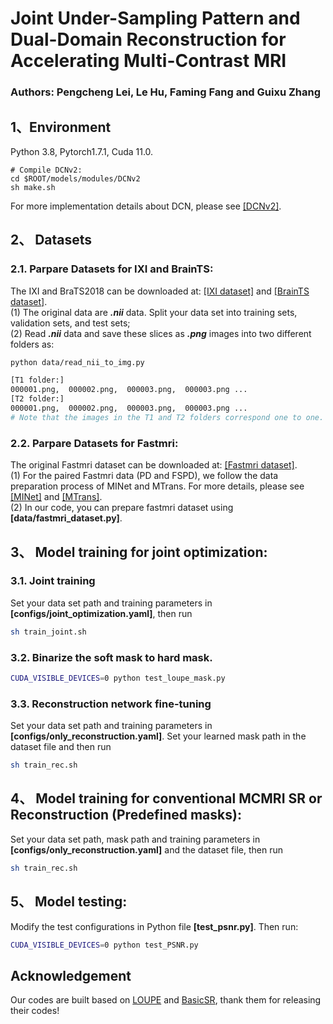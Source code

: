 
# Joint Under-Sampling Pattern and Dual-Domain Reconstruction for Accelerating Multi-Contrast MRI

### Authors: Pengcheng Lei, Le Hu, Faming Fang and Guixu Zhang

## 1、Environment
Python 3.8, Pytorch1.7.1, Cuda 11.0.
```
# Compile DCNv2:
cd $ROOT/models/modules/DCNv2
sh make.sh
```
For more implementation details about DCN, please see [[DCNv2]](https://github.com/lucasjinreal/DCNv2_latest).

## 2、 Datasets
### 2.1. Parpare Datasets for IXI and BrainTS:
The IXI and BraTS2018 can be downloaded at:
 [[IXI dataset]](https://brain-development.org/ixi-dataset/) and  [[BrainTS dataset]](http://www.braintumorsegmentation.org/).    
(1) The original data are _**.nii**_ data. Split your data set into training sets, validation sets, and test sets;  
(2) Read _**.nii**_ data and save these slices as **_.png_** images into two different folders as:
```bash
python data/read_nii_to_img.py

[T1 folder:]
000001.png,  000002.png,  000003.png,  000003.png ...
[T2 folder:]
000001.png,  000002.png,  000003.png,  000003.png ...
# Note that the images in the T1 and T2 folders correspond one to one. The undersampled target images will be automatically generated in the training phase.
```
### 2.2. Parpare Datasets for Fastmri:
The original Fastmri dataset can be downloaded at: [[Fastmri dataset]](https://fastmri.med.nyu.edu/).    
(1) For the paired Fastmri data (PD and FSPD), we follow the data preparation process of MINet and MTrans. For more details, please see [[MINet]](https://github.com/chunmeifeng/MINet) and [[MTrans]](https://github.com/chunmeifeng/MTrans).   
(2) In our code, you can prepare fastmri dataset using **[data/fastmri_dataset.py]**.
## 3、 Model training for joint optimization: 
### 3.1. Joint training
Set your data set path and training parameters in **[configs/joint_optimization.yaml]**, then run 
```bash
sh train_joint.sh
```
### 3.2. Binarize the soft mask to hard mask. 
```bash
CUDA_VISIBLE_DEVICES=0 python test_loupe_mask.py
```
### 3.3. Reconstruction network fine-tuning
Set your data set path and training parameters in **[configs/only_reconstruction.yaml]**. Set your learned mask path in the dataset file and then run 
```bash
sh train_rec.sh
```

## 4、 Model training for conventional MCMRI SR or Reconstruction (Predefined masks):

Set your data set path, mask path and training parameters in **[configs/only_reconstruction.yaml]** and the dataset file, then run 
```bash
sh train_rec.sh
```

## 5、 Model testing:

Modify the test configurations in Python file **[test_psnr.py]**. Then run:
```bash
CUDA_VISIBLE_DEVICES=0 python test_PSNR.py
```

## Acknowledgement
Our codes are built based on [LOUPE](https://github.com/cagladbahadir/LOUPE/) and [BasicSR](https://github.com/XPixelGroup/BasicSR), thank them for releasing their codes!





